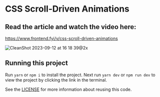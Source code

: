 # CSS Scroll-Driven Animations

## Read the article and watch the video here: 

https://www.frontend.fyi/v/css-scroll-driven-animations

![CleanShot 2023-09-12 at 16 18 39@2x](https://github.com/frontendfyi/css-scroll-driven-animations/assets/2969573/0051ef13-3a04-40b2-b3e3-73ad93e9735f)


## Running this project

Run `yarn` or `npm i` to install the project. Next run `yarn dev` or `npm run dev` to view the project by clicking the link in the terminal.

See the [LICENSE](/LICENSE.md) for more information about reusing this code.
